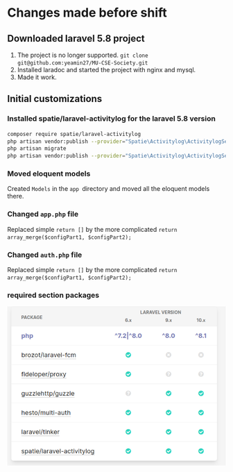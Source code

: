 # Changes made before shift

## Downloaded laravel 5.8 project
1. The project is no longer supported.
```git clone git@github.com:yeamin27/MU-CSE-Society.git```
2. Installed laradoc and started the project with nginx and mysql.
3. Made it work.

## Initial customizations
### Installed spatie/laravel-activitylog for the laravel 5.8 version
```bash
composer require spatie/laravel-activitylog
php artisan vendor:publish --provider="Spatie\Activitylog\ActivitylogServiceProvider" --tag="migrations"
php artisan migrate
php artisan vendor:publish --provider="Spatie\Activitylog\ActivitylogServiceProvider" --tag="config"
```

### Moved eloquent models

Created `Models` in the `app `directory and moved all the eloquent models there.

### Changed `app.php` file

Replaced simple `return []` by the more complicated `return array_merge($configPart1, $configPart2);`

### Changed `auth.php` file

Replaced simple `return []` by the more complicated `return array_merge($configPart1, $configPart2);`

### required section packages

![img.png](resources/docs/img.png)
